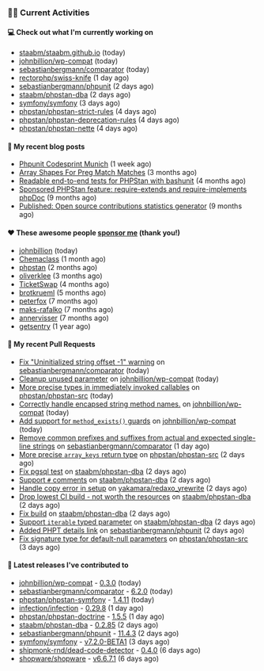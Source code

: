 ### 👨‍💻 Current Activities


#### 💻 Check out what I'm currently working on

- [staabm/staabm.github.io](https://github.com/staabm/staabm.github.io) (today)
- [johnbillion/wp-compat](https://github.com/johnbillion/wp-compat) (today)
- [sebastianbergmann/comparator](https://github.com/sebastianbergmann/comparator) (today)
- [rectorphp/swiss-knife](https://github.com/rectorphp/swiss-knife) (1 day ago)
- [sebastianbergmann/phpunit](https://github.com/sebastianbergmann/phpunit) (2 days ago)
- [staabm/phpstan-dba](https://github.com/staabm/phpstan-dba) (2 days ago)
- [symfony/symfony](https://github.com/symfony/symfony) (3 days ago)
- [phpstan/phpstan-strict-rules](https://github.com/phpstan/phpstan-strict-rules) (4 days ago)
- [phpstan/phpstan-deprecation-rules](https://github.com/phpstan/phpstan-deprecation-rules) (4 days ago)
- [phpstan/phpstan-nette](https://github.com/phpstan/phpstan-nette) (4 days ago)


#### 📜 My recent blog posts

- [Phpunit Codesprint Munich](https://staabm.github.io/2024/10/19/phpunit-codesprint-munich.html) (1 week ago)
- [Array Shapes For Preg Match Matches](https://staabm.github.io/2024/07/05/array-shapes-for-preg-match-matches.html) (3 months ago)
- [Readable end-to-end tests for PHPStan with bashunit](https://staabm.github.io/2024/06/28/readable-phpstan-end-to-end-tests-with-bashunit.html) (4 months ago)
- [Sponsored PHPStan feature: require-extends and require-implements phpDoc](https://staabm.github.io/2024/01/15/phpstan-require-extends-implements.html) (9 months ago)
- [Published: Open source contributions statistics generator](https://staabm.github.io/2024/01/10/oss-contribs-published.html) (9 months ago)


#### ❤️ These awesome people [sponsor me](https://github.com/sponsors/staabm) (thank you!)

- [johnbillion](https://github.com/johnbillion) (today)
- [Chemaclass](https://github.com/Chemaclass) (1 month ago)
- [phpstan](https://github.com/phpstan) (2 months ago)
- [oliverklee](https://github.com/oliverklee) (3 months ago)
- [TicketSwap](https://github.com/TicketSwap) (4 months ago)
- [brotkrueml](https://github.com/brotkrueml) (5 months ago)
- [peterfox](https://github.com/peterfox) (7 months ago)
- [maks-rafalko](https://github.com/maks-rafalko) (7 months ago)
- [annervisser](https://github.com/annervisser) (7 months ago)
- [getsentry](https://github.com/getsentry) (1 year ago)


#### 🔨 My recent Pull Requests

- [Fix &#34;Uninitialized string offset -1&#34; warning](https://github.com/sebastianbergmann/comparator/pull/119) on [sebastianbergmann/comparator](https://github.com/sebastianbergmann/comparator) (today)
- [Cleanup unused parameter](https://github.com/johnbillion/wp-compat/pull/14) on [johnbillion/wp-compat](https://github.com/johnbillion/wp-compat) (today)
- [More precise types in immediately invoked callables](https://github.com/phpstan/phpstan-src/pull/3592) on [phpstan/phpstan-src](https://github.com/phpstan/phpstan-src) (today)
- [Correctly handle encapsed string method names.](https://github.com/johnbillion/wp-compat/pull/13) on [johnbillion/wp-compat](https://github.com/johnbillion/wp-compat) (today)
- [Add support for `method_exists()` guards](https://github.com/johnbillion/wp-compat/pull/12) on [johnbillion/wp-compat](https://github.com/johnbillion/wp-compat) (today)
- [Remove common prefixes and suffixes from actual and expected single-line strings](https://github.com/sebastianbergmann/comparator/pull/117) on [sebastianbergmann/comparator](https://github.com/sebastianbergmann/comparator) (1 day ago)
- [More precise `array_keys` return type](https://github.com/phpstan/phpstan-src/pull/3590) on [phpstan/phpstan-src](https://github.com/phpstan/phpstan-src) (2 days ago)
- [Fix pgsql test](https://github.com/staabm/phpstan-dba/pull/697) on [staabm/phpstan-dba](https://github.com/staabm/phpstan-dba) (2 days ago)
- [Support `#` comments](https://github.com/staabm/phpstan-dba/pull/696) on [staabm/phpstan-dba](https://github.com/staabm/phpstan-dba) (2 days ago)
- [Handle copy error in setup](https://github.com/yakamara/redaxo_yrewrite/pull/577) on [yakamara/redaxo_yrewrite](https://github.com/yakamara/redaxo_yrewrite) (2 days ago)
- [Drop lowest CI build - not worth the resources](https://github.com/staabm/phpstan-dba/pull/695) on [staabm/phpstan-dba](https://github.com/staabm/phpstan-dba) (2 days ago)
- [Fix build](https://github.com/staabm/phpstan-dba/pull/694) on [staabm/phpstan-dba](https://github.com/staabm/phpstan-dba) (2 days ago)
- [Support `iterable` typed parameter](https://github.com/staabm/phpstan-dba/pull/693) on [staabm/phpstan-dba](https://github.com/staabm/phpstan-dba) (2 days ago)
- [Added PHPT details link](https://github.com/sebastianbergmann/phpunit/pull/6016) on [sebastianbergmann/phpunit](https://github.com/sebastianbergmann/phpunit) (2 days ago)
- [Fix signature type for default-null parameters](https://github.com/phpstan/phpstan-src/pull/3586) on [phpstan/phpstan-src](https://github.com/phpstan/phpstan-src) (3 days ago)


#### 🔭 Latest releases I've contributed to

- [johnbillion/wp-compat](https://github.com/johnbillion/wp-compat) - [0.3.0](https://github.com/johnbillion/wp-compat/releases/tag/0.3.0) (today)
- [sebastianbergmann/comparator](https://github.com/sebastianbergmann/comparator) - [6.2.0](https://github.com/sebastianbergmann/comparator/releases/tag/6.2.0) (today)
- [phpstan/phpstan-symfony](https://github.com/phpstan/phpstan-symfony) - [1.4.11](https://github.com/phpstan/phpstan-symfony/releases/tag/1.4.11) (today)
- [infection/infection](https://github.com/infection/infection) - [0.29.8](https://github.com/infection/infection/releases/tag/0.29.8) (1 day ago)
- [phpstan/phpstan-doctrine](https://github.com/phpstan/phpstan-doctrine) - [1.5.5](https://github.com/phpstan/phpstan-doctrine/releases/tag/1.5.5) (1 day ago)
- [staabm/phpstan-dba](https://github.com/staabm/phpstan-dba) - [0.2.85](https://github.com/staabm/phpstan-dba/releases/tag/0.2.85) (2 days ago)
- [sebastianbergmann/phpunit](https://github.com/sebastianbergmann/phpunit) - [11.4.3](https://github.com/sebastianbergmann/phpunit/releases/tag/11.4.3) (2 days ago)
- [symfony/symfony](https://github.com/symfony/symfony) - [v7.2.0-BETA1](https://github.com/symfony/symfony/releases/tag/v7.2.0-BETA1) (3 days ago)
- [shipmonk-rnd/dead-code-detector](https://github.com/shipmonk-rnd/dead-code-detector) - [0.4.0](https://github.com/shipmonk-rnd/dead-code-detector/releases/tag/0.4.0) (6 days ago)
- [shopware/shopware](https://github.com/shopware/shopware) - [v6.6.7.1](https://github.com/shopware/shopware/releases/tag/v6.6.7.1) (6 days ago)
